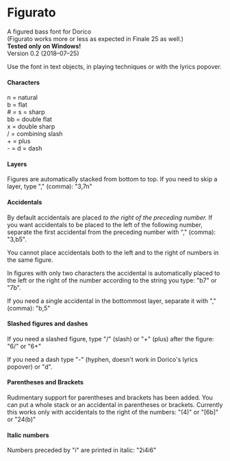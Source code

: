 # Figurato
A figured bass font for Dorico  
(Figurato works more or less as expected in Finale 25 as well.)  
**Tested only on Windows!**  
Version 0.2 (2018–07–25)

Use the font in text objects, in playing techniques or with the lyrics popover.  

#### Characters
n = natural  
b = flat  
\# = s = sharp  
bb = double flat  
x = double sharp  
/ = combining slash  
\+ = plus  
\- = d = dash

#### Layers
Figures are automatically stacked from bottom to top. If you need to skip a layer, type "," (comma): "3,7n"

#### Accidentals
By default accidentals are placed *to the right of the preceding number.* If you want accidentals to be placed to the left of the following number, separate the first accidental from the preceding number with "," (comma): "3,b5".

You cannot place accidentals both to the left and to the right of numbers in the same figure.

In figures with only two characters the accidental is automatically placed to the left or the right of the number according to the string you type: "b7" or "7b".

If you need a single accidental in the bottommost layer, separate it with "," (comma): "b,5"

#### Slashed figures and dashes
If you need a slashed figure, type "/" (slash) or "+" (plus) after the figure: "6/" or "6+"

If you need a dash type "-" (hyphen, doesn't work in Dorico's lyrics popover) or "d".

#### Parentheses and Brackets
Rudimentary support for parentheses and brackets has been added. You can put a whole stack or an accidental in parentheses or brackets. Currently this works only with accidentals to the right of the numbers: "(4)" or "[6b]" or "24(b)"

#### Italic numbers
Numbers preceded by "i" are printed in italic: "2i4i6"
